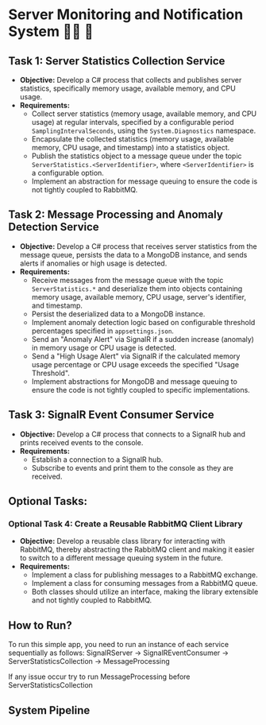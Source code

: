 # Server Monitoring and Notification System 🕵🏼 🚨

## **Task 1: Server Statistics Collection Service**

- **Objective:** Develop a C# process that collects and publishes server statistics, specifically memory usage, available memory, and CPU usage.
- **Requirements:**
    - Collect server statistics (memory usage, available memory, and CPU usage) at regular intervals, specified by a configurable period `SamplingIntervalSeconds`, using the `System.Diagnostics` namespace.
    - Encapsulate the collected statistics (memory usage, available memory, CPU usage, and timestamp) into a statistics object.
    - Publish the statistics object to a message queue under the topic `ServerStatistics.<ServerIdentifier>`, where `<ServerIdentifier>` is a configurable option.
    - Implement an abstraction for message queuing to ensure the code is not tightly coupled to RabbitMQ.

## **Task 2: Message Processing and Anomaly Detection Service**

- **Objective:** Develop a C# process that receives server statistics from the message queue, persists the data to a MongoDB instance, and sends alerts if anomalies or high usage is detected.
- **Requirements:**
    - Receive messages from the message queue with the topic `ServerStatistics.*` and deserialize them into objects containing memory usage, available memory, CPU usage, server's identifier, and timestamp.
    - Persist the deserialized data to a MongoDB instance.
    - Implement anomaly detection logic based on configurable threshold percentages specified in `appsettings.json`.
    - Send an "Anomaly Alert" via SignalR if a sudden increase (anomaly) in memory usage or CPU usage is detected.
    - Send a "High Usage Alert" via SignalR if the calculated memory usage percentage or CPU usage exceeds the specified "Usage Threshold".
    - Implement abstractions for MongoDB and message queuing to ensure the code is not tightly coupled to specific implementations.
 
## **Task 3: SignalR Event Consumer Service**

- **Objective:** Develop a C# process that connects to a SignalR hub and prints received events to the console.
- **Requirements:**
    - Establish a connection to a SignalR hub.
    - Subscribe to events and print them to the console as they are received.
 

## **Optional Tasks:**

### **Optional Task 4: Create a Reusable RabbitMQ Client Library**

- **Objective:** Develop a reusable class library for interacting with RabbitMQ, thereby abstracting the RabbitMQ client and making it easier to switch to a different message queuing system in the future.
- **Requirements:**
    - Implement a class for publishing messages to a RabbitMQ exchange.
    - Implement a class for consuming messages from a RabbitMQ queue.
    - Both classes should utilize an interface, making the library extensible and not tightly coupled to RabbitMQ.
 

## **How to Run?**

To run this simple app, you need to run an instance of each service sequentially as follows:
SignalRServer -> SignalREventConsumer -> ServerStatisticsCollection -> MessageProcessing

If any issue occur try to run MessageProcessing before ServerStatisticsCollection


## **System Pipeline**


